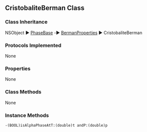 ## CristobaliteBerman Class  
### Class Inheritance  
NSObject ▶️ [PhaseBase](PhaseBase.html) -▶️ [BermanProperties](BermanProperties.html) ▶️ CristobaliteBerman   

### Protocols Implemented  
None  

### Properties  
None 

### Class Methods  
None  

### Instance Methods  
```
-(BOOL)isAlphaPhaseAtT:(double)t andP:(double)p
```